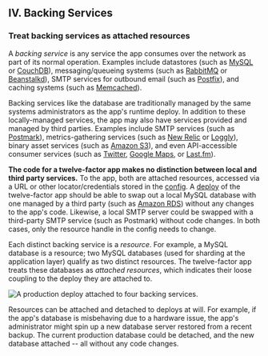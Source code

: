 ## IV. Backing Services
### Treat backing services as attached resources

A *backing service* is any service the app consumes over the network as part of its normal operation.  Examples include datastores (such as [MySQL](http://dev.mysql.com/) or [CouchDB](http://couchdb.apache.org/)), messaging/queueing systems (such as [RabbitMQ](http://www.rabbitmq.com/) or [Beanstalkd](http://kr.github.com/beanstalkd/)), SMTP services for outbound email (such as [Postfix](http://www.postfix.org/)), and caching systems (such as [Memcached](http://memcached.org/)).

Backing services like the database are traditionally managed by the same systems administrators as the app's runtime deploy.  In addition to these locally-managed services, the app may also have services provided and managed by third parties.  Examples include SMTP services (such as [Postmark](http://postmarkapp.com/)), metrics-gathering services (such as [New Relic](http://newrelic.com/) or [Loggly](http://www.loggly.com/)), binary asset services (such as [Amazon S3](http://aws.amazon.com/s3/)), and even API-accessible consumer services (such as [Twitter](http://dev.twitter.com/), [Google Maps](http://code.google.com/apis/maps/index.html), or [Last.fm](http://www.last.fm/api)).

**The code for a twelve-factor app makes no distinction between local and third party services.**  To the app, both are attached resources, accessed via a URL or other locator/credentials stored in the [config](/config).  A [deploy](/codebase) of the twelve-factor app should be able to swap out a local MySQL database with one managed by a third party (such as [Amazon RDS](http://aws.amazon.com/rds/)) without any changes to the app's code.  Likewise, a local SMTP server could be swapped with a third-party SMTP service (such as Postmark) without code changes.  In both cases, only the resource handle in the config needs to change.

Each distinct backing service is a *resource*.  For example, a MySQL database is a resource; two MySQL databases (used for sharding at the application layer) qualify as two distinct resources.  The twelve-factor app treats these databases as *attached resources*, which indicates their loose coupling to the deploy they are attached to.

<img src="/images/attached-resources.png" class="full" alt="A production deploy attached to four backing services." />

Resources can be attached and detached to deploys at will.  For example, if the app's database is misbehaving due to a hardware issue, the app's administrator might spin up a new database server restored from a recent backup.  The current production database could be detached, and the new database attached -- all without any code changes.

